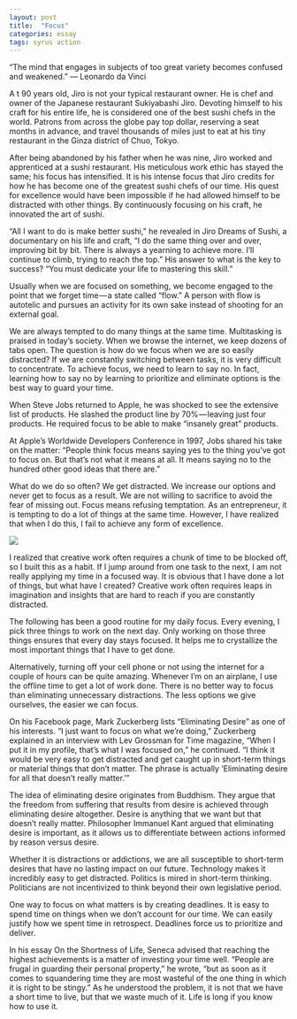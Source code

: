 ```yaml
---
layout: post
title:  "Focus"
categories: essay
tags: syrus action
---
```


“The mind that engages in subjects of too great variety becomes confused and weakened.”
— Leonardo da Vinci

A t 90 years old, Jiro is not your typical restaurant owner. He is chef and owner of the Japanese restaurant Sukiyabashi Jiro. Devoting himself to his craft for his entire life, he is considered one of the best sushi chefs in the world. Patrons from across the globe pay top dollar, reserving a seat months in advance, and travel thousands of miles just to eat at his tiny restaurant in the Ginza district of Chuo, Tokyo.

After being abandoned by his father when he was nine, Jiro worked and apprenticed at a sushi restaurant. His meticulous work ethic has stayed the same; his focus has intensified. It is his intense focus that Jiro credits for how he has become one of the greatest sushi chefs of our time. His quest for excellence would have been impossible if he had allowed himself to be distracted with other things. By continuously focusing on his craft, he innovated the art of sushi.

“All I want to do is make better sushi,” he revealed in Jiro Dreams of Sushi, a documentary on his life and craft, “I do the same thing over and over, improving bit by bit. There is always a yearning to achieve more. I’ll continue to climb, trying to reach the top.” His answer to what is the key to success? “You must dedicate your life to mastering this skill.”

Usually when we are focused on something, we become engaged to the point that we forget time — a state called “flow.” A person with flow is autotelic and pursues an activity for its own sake instead of shooting for an external goal.

We are always tempted to do many things at the same time. Multitasking is praised in today’s society. When we browse the internet, we keep dozens of tabs open. The question is how do we focus when we are so easily distracted? If we are constantly switching between tasks, it is very difficult to concentrate. To achieve focus, we need to learn to say no. In fact, learning how to say no by learning to prioritize and eliminate options is the best way to guard your time.

When Steve Jobs returned to Apple, he was shocked to see the extensive list of products. He slashed the product line by 70% — leaving just four products. He required focus to be able to make “insanely great” products.

At Apple’s Worldwide Developers Conference in 1997, Jobs shared his take on the matter: “People think focus means saying yes to the thing you’ve got to focus on. But that’s not what it means at all. It means saying no to the hundred other good ideas that there are.”

What do we do so often? We get distracted. We increase our options and never get to focus as a result. We are not willing to sacrifice to avoid the fear of missing out. Focus means refusing temptation. As an entrepreneur, it is tempting to do a lot of things at the same time. However, I have realized that when I do this, I fail to achieve any form of excellence.

<img src="/media/focus.jpg" />

I realized that creative work often requires a chunk of time to be blocked off, so I built this as a habit. If I jump around from one task to the next, I am not really applying my time in a focused way. It is obvious that I have done a lot of things, but what have I created? Creative work often requires leaps in imagination and insights that are hard to reach if you are constantly distracted.

The following has been a good routine for my daily focus. Every evening, I pick three things to work on the next day. Only working on those three things ensures that every day stays focused. It helps me to crystallize the most important things that I have to get done.

Alternatively, turning off your cell phone or not using the internet for a couple of hours can be quite amazing. Whenever I’m on an airplane, I use the offline time to get a lot of work done. There is no better way to focus than eliminating unnecessary distractions. The less options we give ourselves, the easier we can focus.

On his Facebook page, Mark Zuckerberg lists “Eliminating Desire” as one of his interests. “I just want to focus on what we’re doing,” Zuckerberg explained in an interview with Lev Grossman for Time magazine, “When I put it in my profile, that’s what I was focused on,” he continued. “I think it would be very easy to get distracted and get caught up in short-term things or material things that don’t matter. The phrase is actually ‘Eliminating desire for all that doesn’t really matter.’”

The idea of eliminating desire originates from Buddhism. They argue that the freedom from suffering that results from desire is achieved through eliminating desire altogether. Desire is anything that we want but that doesn’t really matter. Philosopher Immanuel Kant argued that eliminating desire is important, as it allows us to differentiate between actions informed by reason versus desire.

Whether it is distractions or addictions, we are all susceptible to short-term desires that have no lasting impact on our future. Technology makes it incredibly easy to get distracted. Politics is mired in short-term thinking. Politicians are not incentivized to think beyond their own legislative period.

One way to focus on what matters is by creating deadlines. It is easy to spend time on things when we don’t account for our time. We can easily justify how we spent time in retrospect. Deadlines force us to prioritize and deliver.

In his essay On the Shortness of Life, Seneca advised that reaching the highest achievements is a matter of investing your time well. “People are frugal in guarding their personal property,” he wrote, “but as soon as it comes to squandering time they are most wasteful of the one thing in which it is right to be stingy.” As he understood the problem, it is not that we have a short time to live, but that we waste much of it. Life is long if you know how to use it.